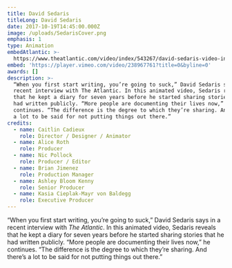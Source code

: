 ```yaml
---
title: David Sedaris
titleLong: David Sedaris
date: 2017-10-19T14:45:00.000Z
image: /uploads/SedarisCover.png
emphasis: 1
type: Animation
embedAtlantic: >-
  https://www.theatlantic.com/video/index/543267/david-sedaris-video-interview-writing-advice/
embed: 'https://player.vimeo.com/video/238967761?title=0&byline=0'
awards: []
description: >-
  “When you first start writing, you’re going to suck,” David Sedaris says in a
  recent interview with The Atlantic. In this animated video, Sedaris reveals
  that he kept a diary for seven years before he started sharing stories that he
  had written publicly. “More people are documenting their lives now,” he
  continues. “The difference is the degree to which they’re sharing. And there’s
  a lot to be said for not putting things out there.”
credits:
  - name: Caitlin Cadieux
    role: Director / Designer / Animator
  - name: Alice Roth
    role: Producer
  - name: Nic Pollock
    role: Producer / Editor
  - name: Brian Jimenez
    role: Production Manager
  - name: Ashley Bloom Kenny
    role: Senior Producer
  - name: Kasia Cieplak-Mayr von Baldegg
    role: Executive Producer
---
```

“When you first start writing, you’re going to suck,” David Sedaris says in a recent interview with _The Atlantic_. In this animated video, Sedaris reveals that he kept a diary for seven years before he started sharing stories that he had written publicly. “More people are documenting their lives now,” he continues. “The difference is the degree to which they’re sharing. And there’s a lot to be said for not putting things out there.”
